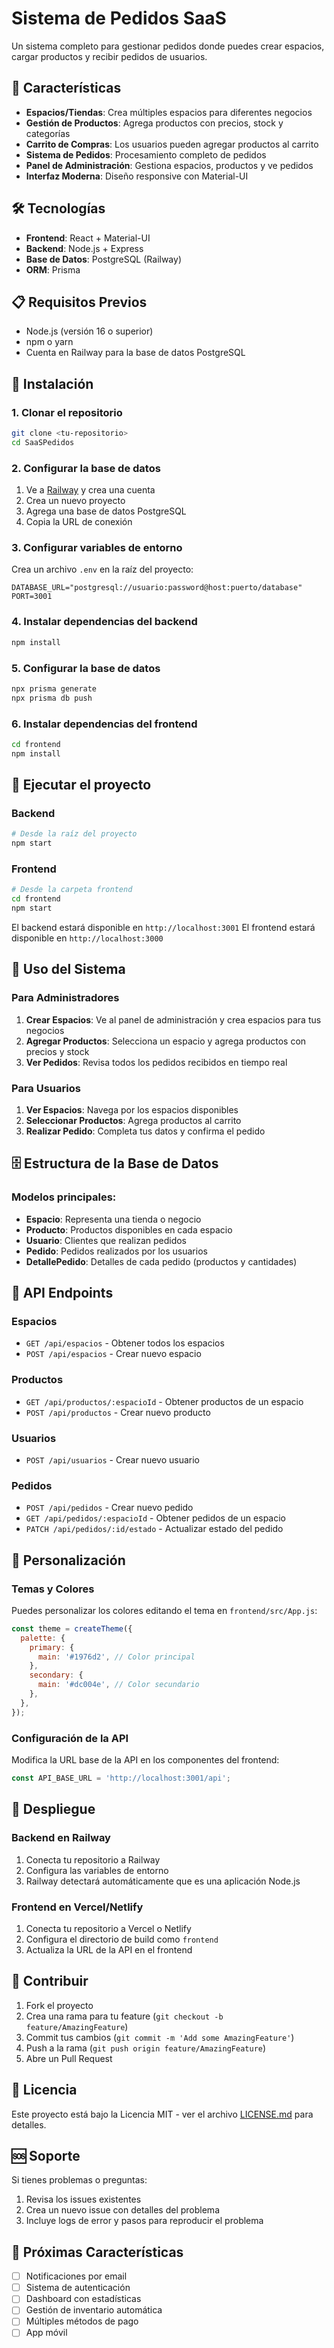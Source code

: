 # Sistema de Pedidos SaaS

Un sistema completo para gestionar pedidos donde puedes crear espacios, cargar productos y recibir pedidos de usuarios.

## 🚀 Características

- **Espacios/Tiendas**: Crea múltiples espacios para diferentes negocios
- **Gestión de Productos**: Agrega productos con precios, stock y categorías
- **Carrito de Compras**: Los usuarios pueden agregar productos al carrito
- **Sistema de Pedidos**: Procesamiento completo de pedidos
- **Panel de Administración**: Gestiona espacios, productos y ve pedidos
- **Interfaz Moderna**: Diseño responsive con Material-UI

## 🛠️ Tecnologías

- **Frontend**: React + Material-UI
- **Backend**: Node.js + Express
- **Base de Datos**: PostgreSQL (Railway)
- **ORM**: Prisma

## 📋 Requisitos Previos

- Node.js (versión 16 o superior)
- npm o yarn
- Cuenta en Railway para la base de datos PostgreSQL

## 🔧 Instalación

### 1. Clonar el repositorio
```bash
git clone <tu-repositorio>
cd SaaSPedidos
```

### 2. Configurar la base de datos

1. Ve a [Railway](https://railway.app/) y crea una cuenta
2. Crea un nuevo proyecto
3. Agrega una base de datos PostgreSQL
4. Copia la URL de conexión

### 3. Configurar variables de entorno

Crea un archivo `.env` en la raíz del proyecto:

```env
DATABASE_URL="postgresql://usuario:password@host:puerto/database"
PORT=3001
```

### 4. Instalar dependencias del backend
```bash
npm install
```

### 5. Configurar la base de datos
```bash
npx prisma generate
npx prisma db push
```

### 6. Instalar dependencias del frontend
```bash
cd frontend
npm install
```

## 🚀 Ejecutar el proyecto

### Backend
```bash
# Desde la raíz del proyecto
npm start
```

### Frontend
```bash
# Desde la carpeta frontend
cd frontend
npm start
```

El backend estará disponible en `http://localhost:3001`
El frontend estará disponible en `http://localhost:3000`

## 📖 Uso del Sistema

### Para Administradores

1. **Crear Espacios**: Ve al panel de administración y crea espacios para tus negocios
2. **Agregar Productos**: Selecciona un espacio y agrega productos con precios y stock
3. **Ver Pedidos**: Revisa todos los pedidos recibidos en tiempo real

### Para Usuarios

1. **Ver Espacios**: Navega por los espacios disponibles
2. **Seleccionar Productos**: Agrega productos al carrito
3. **Realizar Pedido**: Completa tus datos y confirma el pedido

## 🗄️ Estructura de la Base de Datos

### Modelos principales:

- **Espacio**: Representa una tienda o negocio
- **Producto**: Productos disponibles en cada espacio
- **Usuario**: Clientes que realizan pedidos
- **Pedido**: Pedidos realizados por los usuarios
- **DetallePedido**: Detalles de cada pedido (productos y cantidades)

## 🔌 API Endpoints

### Espacios
- `GET /api/espacios` - Obtener todos los espacios
- `POST /api/espacios` - Crear nuevo espacio

### Productos
- `GET /api/productos/:espacioId` - Obtener productos de un espacio
- `POST /api/productos` - Crear nuevo producto

### Usuarios
- `POST /api/usuarios` - Crear nuevo usuario

### Pedidos
- `POST /api/pedidos` - Crear nuevo pedido
- `GET /api/pedidos/:espacioId` - Obtener pedidos de un espacio
- `PATCH /api/pedidos/:id/estado` - Actualizar estado del pedido

## 🎨 Personalización

### Temas y Colores
Puedes personalizar los colores editando el tema en `frontend/src/App.js`:

```javascript
const theme = createTheme({
  palette: {
    primary: {
      main: '#1976d2', // Color principal
    },
    secondary: {
      main: '#dc004e', // Color secundario
    },
  },
});
```

### Configuración de la API
Modifica la URL base de la API en los componentes del frontend:

```javascript
const API_BASE_URL = 'http://localhost:3001/api';
```

## 🚀 Despliegue

### Backend en Railway
1. Conecta tu repositorio a Railway
2. Configura las variables de entorno
3. Railway detectará automáticamente que es una aplicación Node.js

### Frontend en Vercel/Netlify
1. Conecta tu repositorio a Vercel o Netlify
2. Configura el directorio de build como `frontend`
3. Actualiza la URL de la API en el frontend

## 🤝 Contribuir

1. Fork el proyecto
2. Crea una rama para tu feature (`git checkout -b feature/AmazingFeature`)
3. Commit tus cambios (`git commit -m 'Add some AmazingFeature'`)
4. Push a la rama (`git push origin feature/AmazingFeature`)
5. Abre un Pull Request

## 📝 Licencia

Este proyecto está bajo la Licencia MIT - ver el archivo [LICENSE.md](LICENSE.md) para detalles.

## 🆘 Soporte

Si tienes problemas o preguntas:

1. Revisa los issues existentes
2. Crea un nuevo issue con detalles del problema
3. Incluye logs de error y pasos para reproducir el problema

## 🔄 Próximas Características

- [ ] Notificaciones por email
- [ ] Sistema de autenticación
- [ ] Dashboard con estadísticas
- [ ] Gestión de inventario automática
- [ ] Múltiples métodos de pago
- [ ] App móvil 